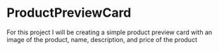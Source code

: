 # ProductPreviewCard

For this project I will be creating a simple product preview card with an image of the product, name, description, and price of the product
